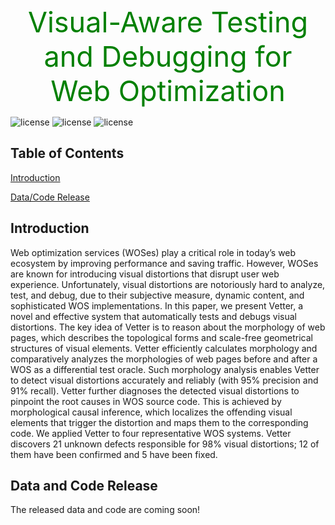 <head>
    <script src="https://cdn.mathjax.org/mathjax/latest/MathJax.js?config=TeX-AMS-MML_HTMLorMML" type="text/javascript"></script>
    <script type="text/x-mathjax-config">
        MathJax.Hub.Config({
            tex2jax: {
            skipTags: ['script', 'noscript', 'style', 'textarea', 'pre'],
            inlineMath: [['$','$']]
            }
        });
    </script>
</head>
<br />
<center style="font-size:45px;color:green;line-height:-10px"> Visual-Aware Testing and Debugging for Web Optimization </center>

![license](https://img.shields.io/badge/Platform-Android-green "Web")
![license](https://img.shields.io/badge/Licence-Apache%202.0-blue.svg "Apache")
![license](https://img.shields.io/badge/Version-Beta-yellow "Version")
## Table of Contents
[Introduction](#introduction)

[Data/Code Release](#data-and-code-release)

## Introduction
Web optimization services (WOSes) play a critical role in today’s web ecosystem by improving performance and saving traffic. However, WOSes are known for introducing visual distortions that disrupt user web experience. Unfortunately,
visual distortions are notoriously hard to analyze, test, and debug, due to their subjective measure, dynamic content, and sophisticated WOS implementations. In this paper, we present Vetter, a novel and effective system that automatically tests and debugs visual distortions. The key idea of Vetter is to reason about the morphology of web pages,
which describes the topological forms and scale-free geometrical structures of visual elements. Vetter efficiently calculates morphology and comparatively analyzes the morphologies
of web pages before and after a WOS as a differential test oracle. Such morphology analysis enables Vetter to detect visual distortions accurately and reliably (with 95% precision
and 91% recall). Vetter further diagnoses the detected visual distortions to pinpoint the root causes in WOS source code.
This is achieved by morphological causal inference, which localizes the offending visual elements that trigger the distortion and maps them to the corresponding code. We applied
Vetter to four representative WOS systems. Vetter discovers 21 unknown defects responsible for 98% visual distortions; 12 of them have been confirmed and 5 have been fixed.


## Data and Code Release
The released data and code are coming soon!
